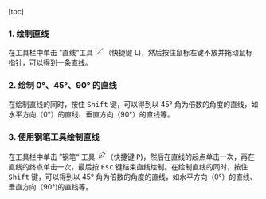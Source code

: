 [toc]

### 1. 绘制直线

在工具栏中单击 ”直线“工具 ![01](./images/01.png)（快捷键 <kbd>L</kbd>)，然后按住鼠标左键不放并拖动鼠标指针，可以得到一条直线。

### 2. 绘制 0°、45°、90° 的直线

在绘制直线的同时，按住 <kbd>Shift</kbd> 键，可以得到以 45° 角为倍数的角度的直线，如水平方向（0°）的直线、垂直方向（90°）的直线等。

### 3. 使用钢笔工具绘制直线

在工具栏中单击 ”钢笔“ 工具 ![02](./images/02.png)（快捷键 <kbd>P</kbd>)，然后在直线的起点单击一次，再在直线的终点单击一次，最后按 <kbd>Esc</kbd> 键结束直线绘制。在绘制直线的同时，按住 <kbd>Shift</kbd> 键，可以得到以 45° 角为倍数的角度的直线，如水平方向（0°）的直线、垂直方向（90°)的直线等。

